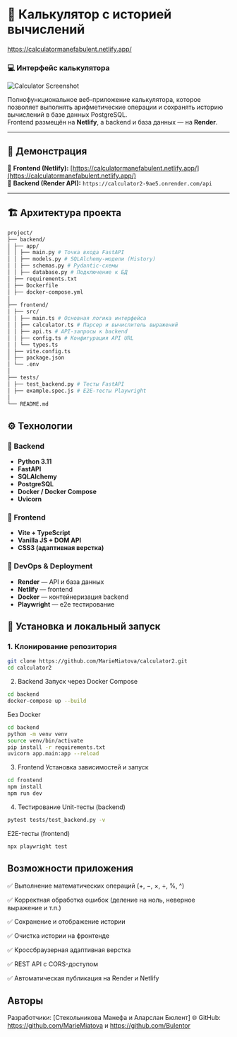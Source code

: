 # 🧮 Калькулятор с историей вычислений

https://calculatormanefabulent.netlify.app/

### 💻 Интерфейс калькулятора

![Calculator Screenshot](./Снимок%20экрана%202025-10-22%20в%2016.33.56.png)

Полнофункциональное веб-приложение калькулятора, которое позволяет выполнять арифметические операции и сохранять историю вычислений в базе данных PostgreSQL.  
Frontend размещён на **Netlify**, а backend и база данных — на **Render**.

---

## 🚀 Демонстрация

🔗 **Frontend (Netlify):** [https://calculatormanefabulent.netlify.app/](https://calculatormanefabulent.netlify.app/)  
🔗 **Backend (Render API):** `https://calculator2-9ae5.onrender.com/api`

---

## 🏗️ Архитектура проекта
```bash
project/
├── backend/
│ ├── app/
│ │ ├── main.py # Точка входа FastAPI
│ │ ├── models.py # SQLAlchemy-модели (History)
│ │ ├── schemas.py # Pydantic-схемы
│ │ ├── database.py # Подключение к БД
│ ├── requirements.txt
│ ├── Dockerfile
│ ├── docker-compose.yml
│
├── frontend/
│ ├── src/
│ │ ├── main.ts # Основная логика интерфейса
│ │ ├── calculator.ts # Парсер и вычислитель выражений
│ │ ├── api.ts # API-запросы к backend
│ │ ├── config.ts # Конфигурация API URL
│ │ └── types.ts
│ ├── vite.config.ts
│ ├── package.json
│ └── .env
│
├── tests/
│ ├── test_backend.py # Тесты FastAPI
│ ├── example.spec.js # E2E-тесты Playwright
│
└── README.md
```



## ⚙️ Технологии

### 🔹 Backend
- **Python 3.11**
- **FastAPI**
- **SQLAlchemy**
- **PostgreSQL**
- **Docker / Docker Compose**
- **Uvicorn**

### 🔹 Frontend
- **Vite + TypeScript**
- **Vanilla JS + DOM API**
- **CSS3 (адаптивная верстка)**

### 🔹 DevOps & Deployment
- **Render** — API и база данных
- **Netlify** — frontend
- **Docker** — контейнеризация backend
- **Playwright** — e2e тестирование

## 🧰 Установка и локальный запуск

### 1. Клонирование репозитория
```bash
git clone https://github.com/MarieMiatova/calculator2.git
cd calculator2
```

2. Backend
Запуск через Docker Compose
```bash
cd backend
docker-compose up --build
```


Без Docker
```bash
cd backend
python -m venv venv
source venv/bin/activate  
pip install -r requirements.txt
uvicorn app.main:app --reload
```


3. Frontend
Установка зависимостей и запуск
```bash
cd frontend
npm install
npm run dev
```

4. Тестирование
Unit-тесты (backend)
```bash
pytest tests/test_backend.py -v
```

E2E-тесты (frontend)
```bash
npx playwright test
```

## Возможности приложения

✅ Выполнение математических операций (+, −, ×, ÷, %, ^)

✅ Корректная обработка ошибок (деление на ноль, неверное выражение и т.п.)

✅ Сохранение и отображение истории

✅ Очистка истории на фронтенде

✅ Кроссбраузерная адаптивная верстка

✅ REST API с CORS-доступом

✅ Автоматическая публикация на Render и Netlify


## Авторы

Разработчики: [Стекольникова Манефа и Аларслан Бюлент]
🌐 GitHub: https://github.com/MarieMiatova и https://github.com/Bulentor 
